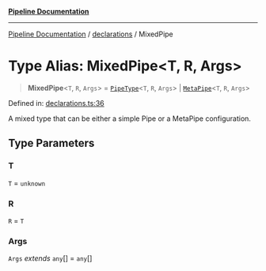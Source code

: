 [**Pipeline Documentation**](../../README.md)

***

[Pipeline Documentation](../../README.md) / [declarations](../README.md) / MixedPipe

# Type Alias: MixedPipe\<T, R, Args\>

> **MixedPipe**\<`T`, `R`, `Args`\> = [`PipeType`](PipeType.md)\<`T`, `R`, `Args`\> \| [`MetaPipe`](../interfaces/MetaPipe.md)\<`T`, `R`, `Args`\>

Defined in: [declarations.ts:36](https://github.com/stonemjs/pipeline/blob/2eff0e8e1fb564de78ed833206823c91f7932eb4/src/declarations.ts#L36)

A mixed type that can be either a simple Pipe or a MetaPipe configuration.

## Type Parameters

### T

`T` = `unknown`

### R

`R` = `T`

### Args

`Args` *extends* `any`[] = `any`[]
